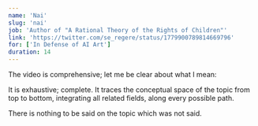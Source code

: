```yaml
---
name: 'Nai'
slug: 'nai'
job: 'Author of "A Rational Theory of the Rights of Children"'
link: 'https://twitter.com/se_regere/status/1779900789814669796'
for: ['In Defense of AI Art']
duration: 14
---
```


The video is comprehensive; let me be clear about what I mean:

It is exhaustive; complete. It traces the conceptual space of the topic from top to bottom, integrating all related fields, along every possible path.

There is nothing to be said on the topic which was not said.
